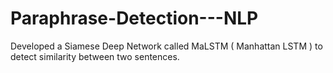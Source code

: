 # Paraphrase-Detection---NLP

Developed a Siamese Deep Network called MaLSTM ( Manhattan LSTM ) to detect similarity between two sentences.
